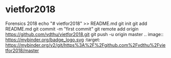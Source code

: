 # vietfor2018
Forensics 2018
echo "# vietfor2018" >> README.md
git init
git add README.md
git commit -m "first commit"
git remote add origin https://github.com/vdthu/vietfor2018.git
git push -u origin master
.. image:: https://mybinder.org/badge_logo.svg :target: https://mybinder.org/v2/git/https%3A%2F%2Fgithub.com%2Fvdthu%2Fvietfor2018/master

